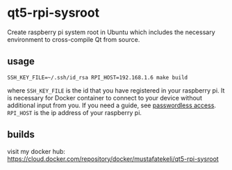 # qt5-rpi-sysroot
Create raspberry pi system root in Ubuntu which includes the necessary environment to cross-compile Qt from source.

## usage
```
SSH_KEY_FILE=~/.ssh/id_rsa RPI_HOST=192.168.1.6 make build
```

where `SSH_KEY_FILE` is the id that you have registered in your raspberry pi. It is necessary for Docker container to connect to your device without additional input from you. If you need a guide, see [passwordless access](https://www.raspberrypi.org/documentation/remote-access/ssh/passwordless.md). 
`RPI_HOST` is the ip address of your raspberry pi.

## builds
visit my docker hub: https://cloud.docker.com/repository/docker/mustafatekeli/qt5-rpi-sysroot
